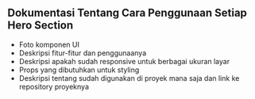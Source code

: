 ## Dokumentasi Tentang Cara Penggunaan Setiap Hero Section 
- Foto komponen UI
- Deskripsi fitur-fitur dan penggunaanya
- Deskripsi apakah sudah responsive untuk berbagai ukuran layar
- Props yang dibutuhkan untuk styling
- Deskripsi tentang sudah digunakan di proyek mana saja dan link ke repository proyeknya
